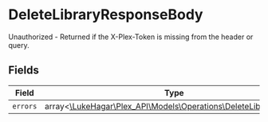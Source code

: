 # DeleteLibraryResponseBody

Unauthorized - Returned if the X-Plex-Token is missing from the header or query.


## Fields

| Field                                                                                                              | Type                                                                                                               | Required                                                                                                           | Description                                                                                                        |
| ------------------------------------------------------------------------------------------------------------------ | ------------------------------------------------------------------------------------------------------------------ | ------------------------------------------------------------------------------------------------------------------ | ------------------------------------------------------------------------------------------------------------------ |
| `errors`                                                                                                           | array<[\LukeHagar\Plex_API\Models\Operations\DeleteLibraryErrors](../../Models/Operations/DeleteLibraryErrors.md)> | :heavy_minus_sign:                                                                                                 | N/A                                                                                                                |